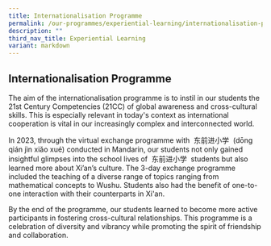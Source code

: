 ```yaml
---
title: Internationalisation Programme
permalink: /our-programmes/experiential-learning/internationalisation-programme/
description: ""
third_nav_title: Experiential Learning
variant: markdown
---
```

## **Internationalisation Programme**

The aim of the internationalisation programme is to instil in our students the 21st Century Competencies (21CC) of global awareness and cross-cultural skills. This is especially relevant in today's context as international cooperation is vital in our increasingly complex and interconnected world.  
  
In 2023, through the virtual exchange programme with  东前进小学  (dōng qián jìn xiǎo xué) conducted in Mandarin, our students not only gained insightful glimpses into the school lives of  东前进小学  students but also learned more about Xi’an’s culture. The 3-day exchange programme included the teaching of a diverse range of topics ranging from mathematical concepts to Wushu. Students also had the benefit of one-to-one interaction with their counterparts in Xi'an.  
  
By the end of the programme, our students learned to become more active participants in fostering cross-cultural relationships. This programme is a celebration of diversity and vibrancy while promoting the spirit of friendship and collaboration.